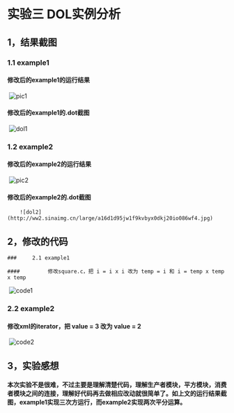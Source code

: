 # 实验三 DOL实例分析

## 1，结果截图

### 	1.1 example1

#### 		修改后的example1的运行结果

​		![pic1](http://ww3.sinaimg.cn/large/a16d1d95jw1f9ktujdpduj20b10c5n18.jpg)

#### 		修改后的example1的.dot截图

​		![dol1](http://ww1.sinaimg.cn/large/a16d1d95jw1f9kv9heurxj20e6088wez.jpg)

### 	1.2 example2

#### 		修改后的example2的运行结果

​        	![pic2](http://ww2.sinaimg.cn/large/a16d1d95jw1f9ktyzaxgjj20ac0c6q73.jpg)

#### 		修改后的example2的.dot截图

 		![dol2](http://ww2.sinaimg.cn/large/a16d1d95jw1f9kvbyx0dkj20io086wf4.jpg)

## 2，修改的代码

	### 	2.1 example1

	#### 	     修改square.c，把 i = i x i 改为 temp = i 和 i = temp x temp x temp

​		![code1](http://ww2.sinaimg.cn/large/a16d1d95jw1f9ku0a3zywj20eg08sgn5.jpg)

### 	2.2 example2

####              修改xml的iterator，把 value = 3 改为 value = 2

​		![code2](http://ww4.sinaimg.cn/large/a16d1d95jw1f9ku0w3ppwj20ax07owge.jpg)

## 3，实验感想

#### 	本次实验不是很难，不过主要是理解清楚代码，理解生产者模块，平方模块，消费者模块之间的连接，理解好代码再去做相应改动就很简单了。如上文的运行结果截图，example1实现三次方运行，而example2实现两次平分运算。



